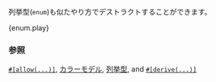 <!-- An `enum` is destructured similarly: -->
列挙型(`enum`)も似たやり方でデストラクトすることができます。

{enum.play}

<!--
### See also:
-->
### 参照

[`#[allow(...)]`][allow], [カラーモデル][color_models], [列挙型][enum],
and [`#[derive(...)]`][derive]

[allow]: ../../../fn/unused.html
[color_models]: http://en.wikipedia.org/wiki/Color_model
[derive]: ../../../trait/derive.html
[enum]: ../../../custom_types/enum.html
